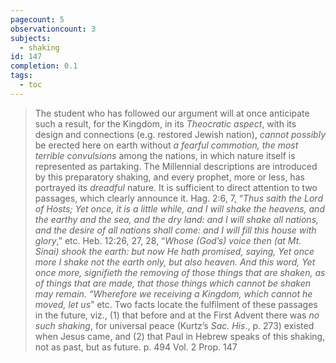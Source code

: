 ```yaml
---
pagecount: 5
observationcount: 3
subjects:
  - shaking
id: 147
completion: 0.1
tags:
  - toc
---
```

>The student who has followed our argument will at once anticipate such a result, for the Kingdom, in its *Theocratic aspect*, with its design and connections (e.g. restored Jewish nation), *cannot possibly* be erected here on earth without *a fearful commotion, the most terrible convulsions* among the nations, in which nature itself is represented as partaking. The Millennial descriptions are introduced by this preparatory shaking, and every prophet, more or less, has portrayed its *dreadful* nature. It is sufficient to direct attention to two passages, which clearly announce it. Hag. 2:6, 7, “*Thus saith the Lord of Hosts; Yet once, it is a little while, and I will shake the heavens, and the earthy and the sea, and the dry land: and I will shake all nations, and the desire of all nations shall come: and I will fill this house with glory*,” etc. Heb. 12:26, 27, 28, “*Whose (God’s) voice then (at Mt. Sinai) shook the earth: but now He hath promised, saying, Yet once more I shake not the earth only, but also heaven. And this word, Yet once more, signifieth the removing of those things that are shaken, as of things that are made, that those things which cannot be shaken may remain. “Wherefore we receiving a Kingdom, which cannot he moved, let us*” etc. Two facts locate the fulfilment of these passages in the future, viz., (1) that before and at the First Advent there was *no such shaking*, for universal peace (Kurtz’s *Sac. His*., p. 273) existed when Jesus came, and (2) that Paul in Hebrew speaks of this shaking, not as past, but as future.
>p. 494 Vol. 2 Prop. 147


